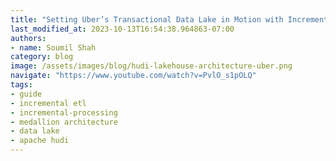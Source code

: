 ```yaml
---
title: "Setting Uber’s Transactional Data Lake in Motion with Incremental ETL Using Apache Hudi"
last_modified_at: 2023-10-13T16:54:38.964863-07:00
authors:
- name: Soumil Shah
category: blog
image: /assets/images/blog/hudi-lakehouse-architecture-uber.png
navigate: "https://www.youtube.com/watch?v=PvlO_s1pOLQ"
tags:
- guide
- incremental etl
- incremental-processing
- medallion architecture
- data lake
- apache hudi
---
```

